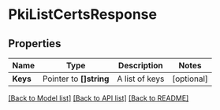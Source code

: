 # PkiListCertsResponse


## Properties

Name | Type | Description | Notes
------------ | ------------- | ------------- | -------------
**Keys** | Pointer to **[]string** | A list of keys | [optional] 





[[Back to Model list]](../README.md#documentation-for-models) [[Back to API list]](../README.md#documentation-for-api-endpoints) [[Back to README]](../README.md)


